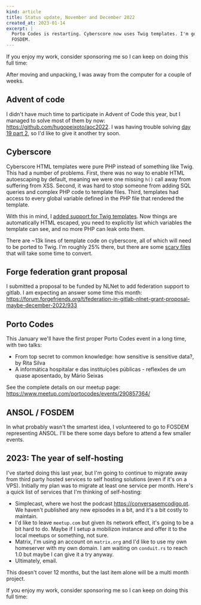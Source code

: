 ```yaml
---
kind: article
title: Status update, November and December 2022
created_at: 2023-01-14
excerpt: |
  Porto Codes is restarting. Cyberscore now uses Twig templates. I'm going to
  FOSDEM.
---
```


<aside markdown="1">
  If you enjoy my work, consider sponsoring me so I can keep on doing this full
  time: <https://github.com/sponsors/hugopeixoto>
</aside>

After moving and unpacking, I was away from the computer for a couple of weeks.


## Advent of code

I didn't have much time to participate in Advent of Code this year, but I
managed to solve most of them by now: <https://github.com/hugopeixoto/aoc2022>.
I was having trouble solving [day 19 part
2](https://adventofcode.com/2022/day/19), so I'd like to give it another try
soon.


## Cyberscore

Cyberscore HTML templates were pure PHP instead of something like Twig. This
had a number of problems. First, there was no way to enable HTML autoescaping
by default, meaning we were one missing `h()` call away from suffering from
XSS. Second, it was hard to stop someone from adding SQL queries and complex
PHP code to template files. Third, templates had access to every global
variable defined in the PHP file that rendered the template.

With this in mind, I [added support for Twig
templates](https://gitlab.com/cyberscore/cyberscore/-/merge_requests/1556). Now
things are automatically HTML escaped, you need to explicitly list which
variables the template can see, and no more PHP can leak onto them.

There are ~13k lines of template code on cyberscore, all of which will need to
be ported to Twig. I'm roughly 25% there, but there are some [scary
files](https://gitlab.com/cyberscore/cyberscore/-/blob/5fc4f1c5f9bad922fc894fc9c4b2b50bab45fa20/src/templates/charts/show.php)
that will take some time to convert.

## Forge federation grant proposal

I submitted a proposal to be funded by NLNet to add federation support to
gitlab. I am expecting an answer some time this month:
<https://forum.forgefriends.org/t/federation-in-gitlab-nlnet-grant-proposal-maybe-december-2022/933>


## Porto Codes

This January we'll have the first proper Porto Codes event in a long time, with
two talks:

- From top secret to common knowledge: how sensitive is sensitive data?, by
  Rita Silva
- A informática hospitalar e das instituições públicas - reflexões de um quase
  aposentado, by Mário Seixas

See the complete details on our meetup page:
<https://www.meetup.com/portocodes/events/290857364/>


## ANSOL / FOSDEM

In what probably wasn't the smartest idea, I volunteered to go to FOSDEM
representing ANSOL. I'll be there some days before to attend a few smaller
events.


## 2023: The year of self-hosting

I've started doing this last year, but I'm going to continue to migrate away
from third party hosted services to self hosting solutions (even if it's on a
VPS). Initially my plan was to migrate at least one service per month. Here's a
quick list of services that I'm thinking of self-hosting:

- Simplecast, where we host the podcast <https://conversasemcodigo.pt>. We
  haven't published any new episodes in a bit, and it's a bit costly to
  maintain.
- I'd like to leave `meetup.com` but given its network effect, it's going to be
  a bit hard to do. Maybe if I setup a mobilizon instance and offer it to the
  local meetups or something, not sure.
- Matrix, I'm using an account on `matrix.org` and I'd like to use my own
  homeserver with my own domain. I am waiting on `conduit.rs` to reach 1.0 but
  maybe I can give it a try anyway.
- Ultimately, email.

This doesn't cover 12 months, but the last item alone will be a multi month
project.



<aside markdown="1">
  If you enjoy my work, consider sponsoring me so I can keep on doing this full
  time: <https://github.com/sponsors/hugopeixoto>
</aside>
